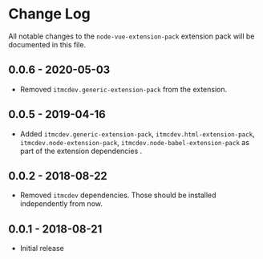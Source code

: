 # Change Log
All notable changes to the `node-vue-extension-pack` extension pack will be documented in this file.

## 0.0.6 - 2020-05-03

- Removed `itmcdev.generic-extension-pack` from the extension.

## 0.0.5 - 2019-04-16

- Added `itmcdev.generic-extension-pack`, `itmcdev.html-extension-pack`, `itmcdev.node-extension-pack`, `itmcdev.node-babel-extension-pack` as part of the extension dependencies .

## 0.0.2 - 2018-08-22

- Removed `itmcdev` dependencies. Those should be installed independently from now.

## 0.0.1 - 2018-08-21
- Initial release